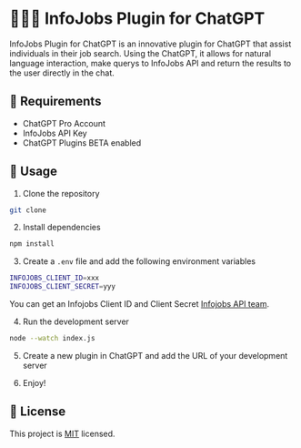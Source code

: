 # 🧠🧑‍💼 InfoJobs Plugin for ChatGPT

InfoJobs Plugin for ChatGPT is an innovative plugin for ChatGPT that assist individuals in their job search. Using the ChatGPT, it allows for natural language interaction, make querys to InfoJobs API and return the results to the user directly in the chat.

## 📝 Requirements

- ChatGPT Pro Account
- InfoJobs API Key
- ChatGPT Plugins BETA enabled

## 🚀 Usage

1. Clone the repository

```bash
git clone
```

2. Install dependencies

```bash
npm install
```

3. Create a `.env` file and add the following environment variables

```bash
INFOJOBS_CLIENT_ID=xxx
INFOJOBS_CLIENT_SECRET=yyy
```

You can get an Infojobs Client ID and Client Secret [Infojobs API team](https://developer.infojobs.net/).

4. Run the development server

```bash
node --watch index.js
```

5. Create a new plugin in ChatGPT and add the URL of your development server

6. Enjoy!

## 📝 License

This project is [MIT](./LICENSE) licensed.
